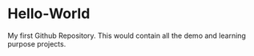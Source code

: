 # Hello-World
My first Github Repository. This would contain all the demo and learning purpose projects.
